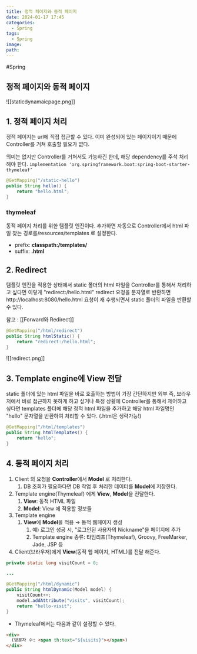 ```yaml
---
title: 정적 페이지와 동적 페이지
date: 2024-01-17 17:45
categories:
  - Spring
tags:
  - Spring
image: 
path:
---
```

#Spring 

## 정적 페이지와 동적 페이지
![[staticdynamaicpage.png]]

## 1. 정적 페이지 처리
정적 페이지는 url에 직접 접근할 수 있다. 이미 완성되어 있는 페이지이기 때문에 Controller를 거쳐 호출할 필요가 없다.

의미는 없지만 Controller를 거쳐서도 가능하긴 한데, 해당 dependency를 주석 처리해야 한다.
`implementation 'org.springframework.boot:spring-boot-starter-thymeleaf’`

```java
@GetMapping("/static-hello")
public String hello() {
    return "hello.html";
}
```
### thymeleaf
동적 페이지 처리를 위한 템플릿 엔진이다. 추가하면 자동으로 Controller에서 html 파일 찾는 경로를/resources/templates 로 설정한다.
- prefix: **classpath:/templates/**
- suffix: **.html**
## 2. Redirect
템플릿 엔진을 적용한 상태에서 static 폴더의 html 파일을 Controller를 통해서 처리하고 싶다면 이렇게 "redirect:/hello.html" redirect 요청을 문자열로 반환하면 http://localhost:8080/hello.html 요청이 재 수행되면서 static 폴더의 파일을 반환할 수 있다.

참고 : [[Forward와 Redirect]]

```java
@GetMapping("/html/redirect")
public String htmlStatic() {
    return "redirect:/hello.html";
}
```

![[redirect.png]]

## 3. Template engine에 View 전달
static 폴더에 있는 html 파일을 바로 호출하는 방법이 가장 간단하지만 외부 즉, 브라우저에서 바로 접근하지 못하게 하고 싶거나 특정 상황에 Controller를 통해서 제어하고 싶다면 templates 폴더에 해당 정적 html 파일을 추가하고 해당 html 파일명인 "hello" 문자열을 반환하여 처리할 수 있다. (.html은 생략가능!)

```java
@GetMapping("/html/templates")
public String htmlTemplates() {
    return "hello";
}
```

## 4. 동적 페이지 처리
1. Client 의 요청을 **Controller**에서 **Model** 로 처리한다.
    1. DB 조회가 필요하다면 DB 작업 후 처리한 데이터를 **Model**에 저장한다.
2. Template engine(Thymeleaf) 에게 **View**, **Model**을 전달한다.
    1. **View**: 동적 HTML 파일
    2. **Model**: View 에 적용할 정보들
3. Template engine
    1. **View**에 **Model**을 적용 → 동적 웹페이지 생성
        1. 예) 로그인 성공 시, "로그인된 사용자의 Nickname"을 페이지에 추가
        2. Template engine 종류: 타임리프(Thymeleaf), Groovy, FreeMarker, Jade, JSP 등
4. Client(브라우저)에게 **View**(동적 웹 페이지, HTML)를 전달 해준다.

```java
private static long visitCount = 0;

...

@GetMapping("/html/dynamic")
public String htmlDynamic(Model model) {
    visitCount++;
    model.addAttribute("visits", visitCount);
    return "hello-visit";
}
```

+ Thymeleaf에서는 다음과 같이 설정할 수 있다.

```html
<div>
  (방문자 수: <span th:text="${visits}"></span>)
</div>
```
